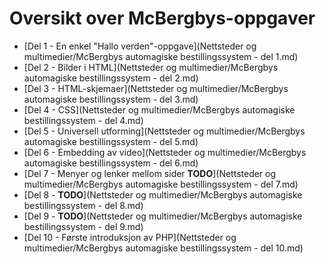 Oversikt over McBergbys-oppgaver
================================
 * [Del 1 - En enkel "Hallo verden"-oppgave](Nettsteder og multimedier/McBergbys automagiske bestillingssystem - del 1.md)
 * [Del 2 - Bilder i HTML](Nettsteder og multimedier/McBergbys automagiske bestillingssystem - del 2.md)
 * [Del 3 - HTML-skjemaer](Nettsteder og multimedier/McBergbys automagiske bestillingssystem - del 3.md)
 * [Del 4 - CSS](Nettsteder og multimedier/McBergbys automagiske bestillingssystem - del 4.md)
 * [Del 5 - Universell utforming](Nettsteder og multimedier/McBergbys automagiske bestillingssystem - del 5.md)
 * [Del 6 - Embedding av video](Nettsteder og multimedier/McBergbys automagiske bestillingssystem - del 6.md)
 * [Del 7 - Menyer og lenker mellom sider **TODO**](Nettsteder og multimedier/McBergbys automagiske bestillingssystem - del 7.md)
 * [Del 8 - **TODO**](Nettsteder og multimedier/McBergbys automagiske bestillingssystem - del 8.md)
 * [Del 9 - **TODO**](Nettsteder og multimedier/McBergbys automagiske bestillingssystem - del 9.md)
 * [Del 10 - Første introduksjon av PHP](Nettsteder og multimedier/McBergbys automagiske bestillingssystem - del 10.md)
